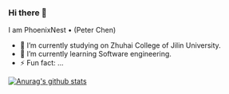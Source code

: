 ### Hi there 👋

I am PhoenixNest • (Peter Chen)

- 🔭 I’m currently studying on Zhuhai College of Jilin University.
- 🌱 I’m currently learning Software engineering.
- ⚡ Fun fact: ...

[![Anurag's github stats](https://github-readme-stats.vercel.app/api?username=PhoenixNest)](https://github.com/PhoenixNest/github-readme-stats?theme=onedark)

<!--
**PhoenixNest/PhoenixNest** is a ✨ _special_ ✨ repository because its `README.md` (this file) appears on your GitHub profile.

Here are some ideas to get you started:

- 🔭 I’m currently working on ...
- 🌱 I’m currently learning ...
- 👯 I’m looking to collaborate on ...
- 🤔 I’m looking for help with ...
- 💬 Ask me about ...
- 📫 How to reach me: ...
- 😄 Pronouns: ...
- ⚡ Fun fact: ...
-->
